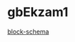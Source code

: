 # gbEkzam1
[block-schema](https://www.flickr.com/photos/196935730@N02/52500411410/in/dateposted-public/)
